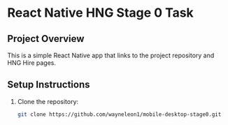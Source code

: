 # React Native HNG Stage 0 Task

## Project Overview
This is a simple React Native app that links to the project repository and HNG Hire pages.

## Setup Instructions
1. Clone the repository:
   ```sh
   git clone https://github.com/wayneleon1/mobile-desktop-stage0.git
